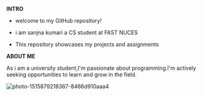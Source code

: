**INTRO**

* welcome to my GitHub repository!

* i am sanjna kumari a CS student at FAST NUCES 

* This repository showcases my projects and assignments

**ABOUT ME**

As i am a university student,I'm passionate about programming.I'm actively seeking opportunities to learn and grow in the field.


![photo-1515879218367-8466d910aaa4](https://github.com/user-attachments/assets/aa5cc23a-94ee-4761-957c-16eca353c472)
